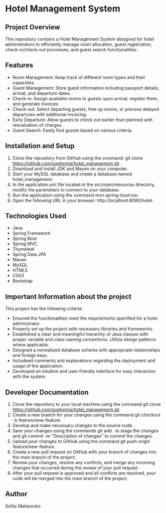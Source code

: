 # Hotel Management System

## Project Overview

This repository contains a Hotel Management System designed for hotel administrators to efficiently manage room
allocation, guest registration, check-in/check-out processes, and guest search functionalities.

## Features

* Room Management: Keep track of different room types and their capacities.
* Guest Management: Store guest information including passport details, arrival, and departure dates.
* Check-in: Assign available rooms to guests upon arrival, register them, and generate invoices.
* Check-out: Select departing guests, free up rooms, or process delayed departures with additional invoicing.
* Early Departure: Allow guests to check out earlier than planned with reevaluation of charges.
* Guest Search: Easily find guests based on various criteria.

## Installation and Setup

1. Clone the repository from GitHub using the command: git clone https://github.com/sophxmia/hotel_management.git .
2. Download and install JDK and Maven on your computer.
3. Start your MySQL database and create a database named hotel_management.
4. In the application.yml file located in the src/main/resources directory, modify the parameters to connect to your database.
5. Run the application using the command mvn spring-boot:run.
6. Open the following URL in your browser: http://localhost:8080/hotel.

## Technologies Used

* Java 
* Spring Framework
* Spring Boot
* Spring MVC
* Thymeleaf
* Spring Data JPA
* Maven
* MySQL
* HTML5 
* CSS3
* Bootstrap


## Important Information about the project

This project has the following criteria:

* Ensured the functionalities meet the requirements specified for a hotel administrator.
* Properly set up the project with necessary libraries and frameworks.
* Established a clear and meaningful hierarchy of Java classes with proper variable and class naming conventions. Utilize
  design patterns where applicable.
* Designed a normalized database schema with appropriate relationships and foreign keys.
* Includeed comments and explanations regarding the deployment and usage of the application.
* Developed an intuitive and user-friendly interface for easy interaction with the system.

## Developer Documentation
1. Clone the repository to your local machine using the command git clone https://github.com/sophxmia/hotel_management.git.
2. Create a new branch for your changes using the command git checkout -b feature/new-feature.
3. Develop and make necessary changes to the source code.
4. Save your changes using the commands git add . to stage the changes and git commit -m "Description of changes" to commit the changes.
5. Upload your changes to GitHub using the command git push origin feature/new-feature.
6. Create a new pull request on GitHub with your branch of changes into the main branch of the project.
7. Review your changes, resolve any conflicts, and merge any incoming changes that occurred during the review of your pull request.
8. After your pull request is approved and all conflicts are resolved, your code will be merged into the main branch of the project.

## Author

Sofiia Maliarenko
